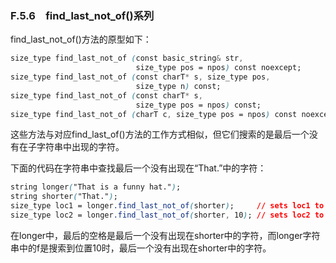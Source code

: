 ### F.5.6　find_last_not_of()系列

find_last_not_of()方法的原型如下：

```css
size_type find_last_not_of (const basic_string& str,
                            size_type pos = npos) const noexcept;
size_type find_last_not_of (const charT* s, size_type pos,
                            size_type n) const;
size_type find_last_not_of (const charT* s,
                            size_type pos = npos) const;
size_type find_last_not_of (charT c, size_type pos = npos) const noexcept;
```

这些方法与对应find_last_of()方法的工作方式相似，但它们搜索的是最后一个没有在子字符串中出现的字符。

下面的代码在字符串中查找最后一个没有出现在“That.”中的字符：

```css
string longer("That is a funny hat.");
string shorter("That.");
size_type loc1 = longer.find_last_not_of(shorter);     // sets loc1 to 15
size_type loc2 = longer.find_last_not_of(shorter, 10); // sets loc2 to 10
```

在longer中，最后的空格是最后一个没有出现在shorter中的字符，而longer字符串中的f是搜索到位置10时，最后一个没有出现在shorter中的字符。

